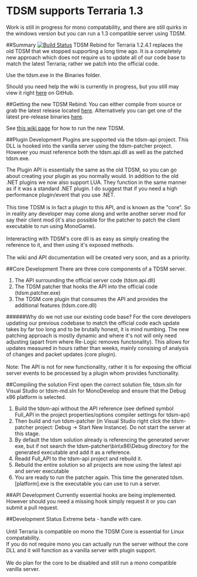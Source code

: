 # TDSM supports Terraria 1.3
Work is still in progress for mono compatability, and there are still quirks in the windows version but you can run a 1.3 compatible server using TDSM.

##Summary [![Build Status](https://travis-ci.org/DeathCradle/Terraria-s-Dedicated-Server-Mod.svg?branch=master)](https://travis-ci.org/DeathCradle/Terraria-s-Dedicated-Server-Mod)
TDSM Rebind for Terraria 1.2.4.1 replaces the old TDSM that we stopped supporting a long time ago. It is a completely new approach which does not require us to update all of our code base to match the latest Terraria; rather we patch into the official code.

Use the tdsm.exe in the Binaries folder.

Should you need help the wiki is currently in progress, but you still may view it right [here](https://github.com/DeathCradle/Terraria-s-Dedicated-Server-Mod/wiki) on GitHub.

##Getting the new TDSM Rebind:
You can either compile from source or grab the latest release located [here](https://github.com/DeathCradle/Terraria-s-Dedicated-Server-Mod/releases).
Alternatively you can get one of the latest pre-release binaries [here](https://github.com/DeathCradle/Terraria-s-Dedicated-Server-Mod/tree/master/Binaries).

See [this wiki page](https://github.com/DeathCradle/Terraria-s-Dedicated-Server-Mod/wiki/Installation-and-Running-The-Server) for how to run the new TDSM.
	
##Plugin Development
Plugins are supported via the tdsm-api project. This DLL is hooked into the vanilla server using the tdsm-patcher project. However you must reference both the tdsm.api.dll as well as the patched tdsm.exe.

The Plugin API is essentially the same as the old TDSM, so you can go about creating your plugin as you normally would.
In addition to the old .NET plugins we now also support LUA. They function in the same manner as if it was a standard .NET plugin. I do suggest that if you need a high performance plugin/event that you use .NET.
<br/>
<br/>
This time TDSM is in fact a plugin to this API, and is known as the "core". So in reality any developer may come along and write another server mod for say their client mod (it's also possible for the patcher to patch the client executable to run using MonoGame).
<br/>
<br/>
Intereracting with TDSM's core dll is as easy as simply creating the reference to it, and then using it's exposed methods.
<br/>
<br/>
The wiki and API documentation will be created very soon, and as a priority.

##Core Development
There are three core components of a TDSM server.
<br/>
 1. The API surrounding the official server code (tdsm.api.dll)
 2. The TDSM patcher that hooks the API into the official code (tdsm.patcher.exe)
 3. The TDSM core plugin that consumes the API and provides the additional features (tdsm.core.dll)

######Why do we not use our existing code base?
For the core developers updating our previous codebase to match the official code each update takes by far too long and to be brutally honest, it is mind numbing.
The new patching approach is mostly dynamic and where it's not will only need adjusting (apart from where Re-Logic removes functonality). This allows for updates measured in hours rather than weeks, mainly consising of analysis of changes and packet updates (core plugin).
<br/>
<br/>
Note: The API is not for new functionality, rather it is for exposing the official server events to be processed by a plugin whom provides functionality.

##Compiling the solution
First open the correct solution file, tdsm.sln for Visual Studio or tdsm-md.sln for MonoDevelop and ensure that the Debug x86 platform is selected.


1. Build the tdsm-api without the API reference (see defined symbol Full_API in the project properties/options compiler settings for tdsm-api) 
2. Then build and run tdsm-patcher (in Visual Studio right click the tdsm-patcher project: Debug -> Start New Instance). Do not start the server at this stage.
3. By default the tdsm solution already is referencing the generated server exe, but if not search the tdsm-patcher\bin\x86\Debug directory for the generated executable and add it as a reference.
4. Readd Full_API to the tdsm-api project and rebuild it.
5. Rebuild the entire solution so all projects are now using the latest api and server executable
6. You are ready to run the patcher again. This time the generated tdsm.[platform].exe is the executable you can use to run a server.

##API Development
Currently essential hooks are being implemented. However should you need a missing hook simply request it or you can submit a pull request.

##Development Status
Extreme beta - handle with care.
<br/>
<br/>
Until Terraria is compatible on mono the TDSM Core is essential for Linux compatability.
<br/>
If you do not require mono you can actually run the server without the core DLL and it will function as a vanilla server with plugin support.
<br/>
<br/>
We do plan for the core to be disabled and still run a mono compatible vanilla server.
